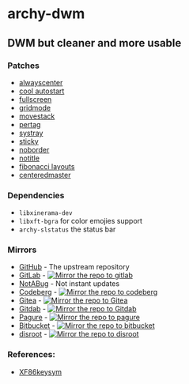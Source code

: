 # archy-dwm
## DWM but cleaner and more usable

### Patches
- [alwayscenter](https://dwm.suckless.org/patches/alwayscenter)
- [cool autostart](https://dwm.suckless.org/patches/cool_autostart)
- [fullscreen](https://dwm.suckless.org/patches/fullscreen)
- [gridmode](https://dwm.suckless.org/patches/gridmode)
- [movestack](https://dwm.suckless.org/patches/movestack)
- [pertag](https://dwm.suckless.org/patches/pertag)
- [systray](https://dwm.suckless.org/patches/systray)
- [sticky](https://dwm.suckless.org/patches/sticky)
- [noborder](https://dwm.suckless.org/patches/noborder)
- [notitle](https://dwm.suckless.org/patches/notitle)
- [fibonacci layouts](https://dwm.suckless.org/patches/fibonacci)
- [centeredmaster](https://dwm.suckless.org/patches/centeredmaster)

### Dependencies
- `libxinerama-dev`
- `libxft-bgra` for color emojies support
- `archy-slstatus` the status bar

### Mirrors
* [GitHub](https://github.com/archy-linux/archy-dwm) - The upstream repository
* [GitLab](https://gitlab.com/archy-linux/archy-dwm) - [![Mirror the repo to gitlab](https://github.com/archy-linux/archy-dwm/actions/workflows/gitlab-mirror.yml/badge.svg)](https://github.com/archy-linux/archy-dwm/actions/workflows/gitlab-mirror.yml)
* [NotABug](https://notabug.org/archy-linux/archy-dwm) - Not instant updates
* [Codeberg](https://codeberg.org/archy-linux/archy-dwm) - [![Mirror the repo to codeberg](https://github.com/archy-linux/archy-dwm/actions/workflows/codeberg-mirror.yml/badge.svg)](https://github.com/archy-linux/archy-dwm/actions/workflows/codeberg-mirror.yml)
* [Gitea](https://gitea.com/archy-linux/archy-dwm) - [![Mirror the repo to Gitea](https://github.com/archy-linux/archy-dwm/actions/workflows/gitea-mirror.yml/badge.svg)](https://github.com/archy-linux/archy-dwm/actions/workflows/gitea-mirror.yml)
* [Gitdab](https://gitdab.com/archy-linux/archy-dwm) - [![Mirror the repo to Gitdab](https://github.com/archy-linux/archy-dwm/actions/workflows/gitdab-mirror.yml/badge.svg)](https://github.com/archy-linux/archy-dwm/actions/workflows/gitdab-mirror.yml)
* [Pagure](https://pagure.io/archy-dwm) - [![Mirror the repo to pagure](https://github.com/archy-linux/archy-dwm/actions/workflows/pagure-mirror.yml/badge.svg)](https://github.com/archy-linux/archy-dwm/actions/workflows/pagure-mirror.yml)
* [Bitbucket](https://bitbucket.org/anas_elgarhy/archy-dwm) - [![Mirror the repo to bitbucket](https://github.com/archy-linux/archy-dwm/actions/workflows/bitbucket-mirror.yml/badge.svg)](https://github.com/archy-linux/archy-dwm/actions/workflows/bitbucket-mirror.yml)
* [disroot](https://git.disroot.org/archy-linux/archy-dwm) - [![Mirror the repo to disroot](https://github.com/archy-linux/archy-dwm/actions/workflows/disroot-mirror.yml/badge.svg)](https://github.com/archy-linux/archy-dwm/actions/workflows/disroot-mirror.yml)

### References:
- [XF86keysym](https://cgit.freedesktop.org/xorg/proto/x11proto/tree/XF86keysym.h)
